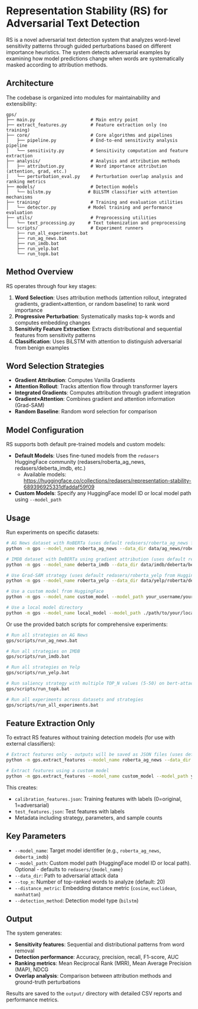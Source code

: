 # Representation Stability (RS) for Adversarial Text Detection

RS is a novel adversarial text detection system that analyzes word-level sensitivity patterns through guided perturbations based on different importance heuristics. The system detects adversarial examples by examining how model predictions change when words are systematically masked according to attribution methods.

## Architecture

The codebase is organized into modules for maintainability and extensibility:

```
gps/
├── main.py                     # Main entry point
├── extract_features.py         # Feature extraction only (no training)
├── core/                       # Core algorithms and pipelines
│   ├── pipeline.py             # End-to-end sensitivity analysis pipeline
│   └── sensitivity.py          # Sensitivity computation and feature extraction
├── analysis/                   # Analysis and attribution methods
│   ├── attribution.py          # Word importance attribution (attention, grad, etc.)
│   └── perturbation_eval.py    # Perturbation overlap analysis and ranking metrics
├── models/                     # Detection models
│   └── bilstm.py              # BiLSTM classifier with attention mechanisms
├── training/                   # Training and evaluation utilities
│   └── detector.py            # Model training and performance evaluation
├── utils/                      # Preprocessing utilities
│   └── text_processing.py     # Text tokenization and preprocessing
└── scripts/                    # Experiment runners
    ├── run_all_experiments.bat
    ├── run_ag_news.bat
    ├── run_imdb.bat
    ├── run_yelp.bat
    └── run_topk.bat
```

## Method Overview

RS operates through four key stages:

1. **Word Selection**: Uses attribution methods (attention rollout, integrated gradients, gradient×attention, or random baseline) to rank word importance
2. **Progressive Perturbation**: Systematically masks top-k words and computes embedding changes
3. **Sensitivity Feature Extraction**: Extracts distributional and sequential features from sensitivity patterns
4. **Classification**: Uses BiLSTM with attention to distinguish adversarial from benign examples

## Word Selection Strategies

- **Gradient Attribution**: Computes Vanilla Gradients
- **Attention Rollout**: Tracks attention flow through transformer layers
- **Integrated Gradients**: Computes attribution through gradient integration
- **Gradient×Attention**: Combines gradient and attention information (Grad-SAM)
- **Random Baseline**: Random word selection for comparison

## Model Configuration

RS supports both default pre-trained models and custom models:

- **Default Models**: Uses fine-tuned models from the `redasers` HuggingFace community (redasers/roberta_ag_news, redasers/deberta_imdb, etc.)
  - Available models: https://huggingface.co/collections/redasers/representation-stability-689396925331dfaddaf59f09
- **Custom Models**: Specify any HuggingFace model ID or local model path using `--model_path`

## Usage

Run experiments on specific datasets:

```bash
# AG News dataset with RoBERTa (uses default redasers/roberta_ag_news from HuggingFace)
python -m gps --model_name roberta_ag_news --data_dir data/ag_news/roberta/textfooler --use_attention --top_n 20

# IMDB dataset with DeBERTa using gradient attribution (uses default redasers/deberta_imdb from HuggingFace)
python -m gps --model_name deberta_imdb --data_dir data/imdb/deberta/bert-attack --use_saliency --top_n 20

# Use Grad-SAM strategy (uses default redasers/roberta_yelp from HuggingFace)
python -m gps --model_name roberta_yelp --data_dir data/yelp/roberta/deepwordbug --use_gradient_attention --top_n 20

# Use a custom model from HuggingFace
python -m gps --model_name custom_model --model_path your_username/your_model --data_dir data/imdb/roberta/textfooler --use_attention --top_n 20

# Use a local model directory
python -m gps --model_name local_model --model_path ./path/to/your/local/model --data_dir data/imdb/roberta/textfooler --use_saliency --top_n 20
```

Or use the provided batch scripts for comprehensive experiments:

```bash
# Run all strategies on AG News
gps/scripts/run_ag_news.bat

# Run all strategies on IMDB  
gps/scripts/run_imdb.bat

# Run all strategies on Yelp
gps/scripts/run_yelp.bat

# Run saliency strategy with multiple TOP_N values (5-50) on bert-attack across all datasets
gps/scripts/run_topk.bat

# Run all experiments across datasets and strategies
gps/scripts/run_all_experiments.bat
```

## Feature Extraction Only

To extract RS features without training detection models (for use with external classifiers):

```bash
# Extract features only - outputs will be saved as JSON files (uses default redasers model)
python -m gps.extract_features --model_name roberta_ag_news --data_dir data/ag_news/roberta/textfooler --use_attention --top_n 20

# Extract features using a custom model
python -m gps.extract_features --model_name custom_model --model_path your_username/your_model --data_dir data/ag_news/roberta/textfooler --use_attention --top_n 20
```

This creates:
- `calibration_features.json`: Training features with labels (0=original, 1=adversarial)  
- `test_features.json`: Test features with labels
- Metadata including strategy, parameters, and sample counts

## Key Parameters

- `--model_name`: Target model identifier (e.g., `roberta_ag_news`, `deberta_imdb`)
- `--model_path`: Custom model path (HuggingFace model ID or local path). Optional - defaults to `redasers/{model_name}`
- `--data_dir`: Path to adversarial attack data
- `--top_n`: Number of top-ranked words to analyze (default: 20)
- `--distance_metric`: Embedding distance metric (`cosine`, `euclidean`, `manhattan`)
- `--detection_method`: Detection model type (`bilstm`)

## Output

The system generates:

- **Sensitivity features**: Sequential and distributional patterns from word removal
- **Detection performance**: Accuracy, precision, recall, F1-score, AUC
- **Ranking metrics**: Mean Reciprocal Rank (MRR), Mean Average Precision (MAP), NDCG
- **Overlap analysis**: Comparison between attribution methods and ground-truth perturbations

Results are saved to the `output/` directory with detailed CSV reports and performance metrics.
